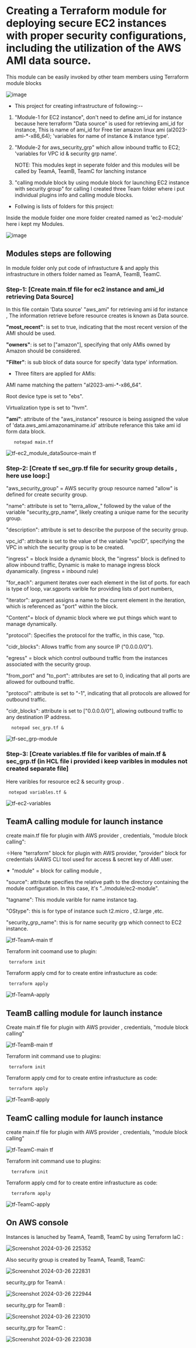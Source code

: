 # Creating a Terraform module for deploying secure EC2 instances with proper security configurations, including the utilization of the AWS AMI data source. 
This module can be easily invoked by other team members using Terraform module blocks

![image](https://github.com/Pratikshinde55/Terraform-aws-module-dataSource-/assets/145910708/7b0f0e91-6dda-4945-be1a-78c5368012d1)

- This project for creating infrastructure of following:--

1. "Module-1 for EC2 instance", don't need to define ami_id for instance because here terraform "Data source" is used for retrieving ami_id for instance,
  This is name of ami_id for Free tier amazon linux ami (al2023-ami-*-x86_64); 'variables for name of instance & instance type'.

2. "Module-2 for aws_security_grp" which allow inbound traffic to EC2; 'variables for VPC id & security grp name'.

      NOTE: This modules kept in seperate folder and this modules will be called by TeamA, TeamB, TeamC for lanching instance

4. "calling module block by using module block for launching EC2 instance with security group" for calling I created three Team folder where i put individual 
 plugins info and calling module blocks.

- Follwing is lists of folders for this project:

Inside the module folder one more folder created named as 'ec2-module' here i kept my Modules.

![image](https://github.com/Pratikshinde55/Terraform-aws-module-dataSource-/assets/145910708/bd7e3d76-90a6-44c4-9db9-12bc1aca5e91)

## Modules steps are following 

In module folder only put code of infrastucture & and apply this infrastructure in others folder named as TeamA, TeamB, TeamC.

### Step-1: [Create main.tf file for ec2 instance and ami_id retrieving Data Source]

In this file contain 'Data source' "aws_ami" for retrieving ami id for instance , The information retrieve before resource creates is known as Data source.

**"most_recent"**: is set to true, indicating that the most recent version of the AMI should be used.

**"owners"**: is set to ["amazon"], specifying that only AMIs owned by Amazon should be considered.

**"Filter"**: is sub block of data source for specify 'data type' information.

- Three filters are applied for AMIs:
  
AMI name matching the pattern "al2023-ami-*-x86_64".
   
Root device type is set to "ebs".
   
Virtualization type is set to "hvm".

**"ami"**: attribute of the "aws_instance" resource is being assigned the value of 'data.aws_ami.amazonaminame.id' attribute referance this take ami id form data 
block.

       notepad main.tf

![tf-ec2_module_dataSource-main tf](https://github.com/Pratikshinde55/Terraform-aws-module-dataSource-/assets/145910708/f80a11e9-fd2b-4037-933a-042c79919846)


### Step-2: [Create tf sec_grp.tf file for security group details , here use loop:]

"aws_security_group" =  AWS security group resource named "allow" is defined for create security group.
  
"name": attribute is set to "terra_allow_" followed by the value of the variable "security_grp_name", likely creating a unique name for the security group.
  
"description": attribute is set to describe the purpose of the security group.

vpc_id": attribute is set to the value of the variable "vpcID", specifying the VPC in which the security group is to be created.

"ingress" = block Inside a dynamic block, the "ingress" block is defined to allow inbound traffic, Dynamic is make to manage ingress block dyanamically. 
  (ingress = inbound rule)

"for_each": argument iterates over each element in the list of ports. for each is type of loop, var.sgports varible for providing lists of port numbers,

"iterator": argument assigns a name to the current element in the iteration, which is referenced as "port" within the block.

"Content"= block of dynamic block where we put things which want to manage dynamically.

"protocol": Specifies the protocol for the traffic, in this case, "tcp.

"cidr_blocks": Allows traffic from any source IP ("0.0.0.0/0").

"egress" = block which control outbound traffic from the instances associated with the security group.

"from_port" and "to_port": attributes are set to 0, indicating that all ports are allowed for outbound traffic.

"protocol": attribute is set to "-1", indicating that all protocols are allowed for outbound traffic.

"cidr_blocks": attribute is set to ["0.0.0.0/0"], allowing outbound traffic to any destination IP address.

      notepad sec_grp.tf &

![tf-sec_grp-module](https://github.com/Pratikshinde55/Terraform-aws-module-dataSource-/assets/145910708/79923a65-b1ac-472a-a642-bbba1f9395df)

### Step-3: [Create variables.tf file for varibles of main.tf & sec_grp.tf (in HCL file i provided i keep varibles in modules not created separate file]

 Here varibles for resource ec2 & security group .

     notepad variables.tf &

![tf-ec2-variables](https://github.com/Pratikshinde55/Terraform-aws-module-dataSource-/assets/145910708/bbc47f63-79ec-4275-8426-65bd68138e51)


## TeamA calling module for launch instance 

create main.tf file for plugin with AWS provider , credentials, "module block calling":

✧Here "terraform" block for plugin with AWS provider, "provider" block for credentials (AAWS CLI tool used for access & secret key of AMI user.

✦ "module" = block for calling module , 

 "source": attribute specifies the relative path to the directory containing the module configuration. In this case, it's "../module/ec2-module".

 "tagname": This module varible for name instance tag.

 "OStype": this is for type of instance such t2.micro , t2.large ,etc.

 "security_grp_name": this is for name security grp which connect to EC2 instance.


![tf-TeamA-main tf](https://github.com/Pratikshinde55/Terraform-aws-module-dataSource-/assets/145910708/0b228b65-cff4-4568-81e5-128ed7b64d0a)

Terraform init  coomand use to plugin: 

     terraform init

Terraform apply cmd for to create entire infrastucture as code:

     terraform apply

![tf-TeamA-apply](https://github.com/Pratikshinde55/Terraform-aws-module-dataSource-/assets/145910708/c1d47f95-db17-4f9e-9519-ff82d0614b2e)

## TeamB calling module for launch instance

Create main.tf file for plugin with AWS provider , credentials, "module block calling"


![tf-TeamB-main tf](https://github.com/Pratikshinde55/Terraform-aws-module-dataSource-/assets/145910708/5661114d-6f2c-4211-9c7b-6c5c4c7dc2c1)

Terraform init command use to plugins:

     terraform init

Terraform apply cmd for to create entire infrastucture as code:

     terraform apply

![tf-TeamB-apply](https://github.com/Pratikshinde55/Terraform-aws-module-dataSource-/assets/145910708/991b9074-d8fc-4123-8b3a-b3b0910a36fe)

## TeamC calling module for launch instance 

create main.tf file for plugin with AWS provider , credentials, "module block calling"

![tf-TeamC-main tf](https://github.com/Pratikshinde55/Terraform-aws-module-dataSource-/assets/145910708/82bbbe04-4bf6-402c-9cea-c37fe0ac1939)

Terraform init command use to plugins: 

      terraform init

Terraform apply cmd for to create entire infrastucture as code:

      terraform apply
       
![tf-TeamC-apply](https://github.com/Pratikshinde55/Terraform-aws-module-dataSource-/assets/145910708/6dcfeda5-3499-414c-b988-ebfe2bc5a449)

## On AWS console

Instances is lanuched by TeamA, TeamB, TeamC by using Terraform IaC :

![Screenshot 2024-03-26 225352](https://github.com/Pratikshinde55/Terraform-aws-module-dataSource-/assets/145910708/dc408713-a2c1-40a8-bd44-d643095927fb)


Also security group is created by TeamA, TeamB, TeamC:

![Screenshot 2024-03-26 222831](https://github.com/Pratikshinde55/Terraform-aws-module-dataSource-/assets/145910708/e199424c-f22d-46c5-8ac6-5de68a3f2e9e)


security_grp for TeamA :

![Screenshot 2024-03-26 222944](https://github.com/Pratikshinde55/Terraform-aws-module-dataSource-/assets/145910708/a449e0aa-0d7d-4502-84ec-96820d944567)

security_grp for TeamB :

![Screenshot 2024-03-26 223010](https://github.com/Pratikshinde55/Terraform-aws-module-dataSource-/assets/145910708/1da6ffda-36d9-4b16-a495-8c3e8a1e6b09)

security_grp for TeamC :

![Screenshot 2024-03-26 223038](https://github.com/Pratikshinde55/Terraform-aws-module-dataSource-/assets/145910708/7aabc04e-941f-4a7a-9816-b2156ab60e19)


